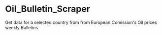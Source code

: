 # Oil_Bulletin_Scraper
Get data for a selected country from from European Comission's Oil prices weekly Bulletins
